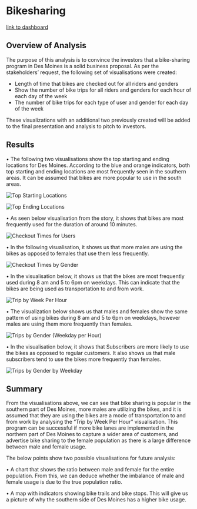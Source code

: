 # Bikesharing

[link to dashboard](https://public.tableau.com/app/profile/nicole1190/viz/Challenge14_16325325409710/Story)

## Overview of Analysis

The purpose of this analysis is to convince the investors that a bike-sharing program in Des Moines is a solid business proposal. As per the stakeholders’ request, the following set of visualisations were created:
* Length of time that bikes are checked out for all riders and genders
* Show the number of bike trips for all riders and genders for each hour of each day of the week
* The number of bike trips for each type of user and gender for each day of the week

These visualizations with an additional two previously created will be added to the final presentation and analysis to pitch to investors.

## Results

•	The following two visualisations show the top starting and ending locations for Des Moines. According to the blue and orange indicators, both top starting and ending locations are most frequently seen in the southern areas. It can be assumed that bikes are more popular to use in the south areas.

![Top Starting Locations](https://github.com/nyoung246/bikesharing/blob/main/Resources/Top%20Starting%20Locations.PNG)

![Top Ending Locations](https://github.com/nyoung246/bikesharing/blob/main/Resources/Top%20Ending%20Locations.PNG)

•	As seen below visualisation from the story, it shows that bikes are most frequently used for the duration of around 10 minutes.

![Checkout Times for Users](https://github.com/nyoung246/bikesharing/blob/main/Resources/Checkout%20Times%20for%20Users.PNG)

•	In the following visualisation, it shows us that more males are using the bikes as opposed to females that use them less frequently.

![Checkout Times by Gender](https://github.com/nyoung246/bikesharing/blob/main/Resources/Checkout%20Times%20by%20Gender.PNG)

•	In the visualisation below, it shows us that the bikes are most frequently used during 8 am and 5 to 6pm on weekdays. This can indicate that the bikes are being used as transportation to and from work.

![Trip by Week Per Hour](https://github.com/nyoung246/bikesharing/blob/main/Resources/Trip%20by%20Week%20Per%20Hour.PNG)

•	The visualization below shows us that males and females show the same pattern of using bikes during 8 am and 5 to 6pm on weekdays, however males are using them more frequently than females.

![Trips by Gender (Weekday per Hour)](https://github.com/nyoung246/bikesharing/blob/main/Resources/Trips%20by%20Gender%20(Weekday%20per%20Hour).PNG)

•	In the visualisation below, it shows that Subscribers are more likely to use the bikes as opposed to regular customers. It also shows us that male subscribers tend to use the bikes more frequently than females.

![ Trips by Gender by Weekday](https://github.com/nyoung246/bikesharing/blob/main/Resources/Trips%20by%20Gender%20by%20Weekday.PNG)

## Summary

From the visualisations above, we can see that bike sharing is popular in the southern part of Des Moines, more males are utilizing the bikes, and it is assumed that they are using the bikes are a mode of transportation to and from work by analysing the “Trip by Week Per Hour” visualisation. This program can be successful if more bike lanes are implemented in the northern part of Des Moines to capture a wider area of customers, and advertise bike sharing to the female population as there is a large difference between male and female usage.

The below points show two possible visualisations for future analysis:

•	A chart that shows the ratio between male and female for the entire population. From this, we can deduce whether the imbalance of male and female usage is due to the true population ratio.

•	A map with indicators showing bike trails and bike stops. This will give us a picture of why the southern side of Des Moines has a higher bike usage.
